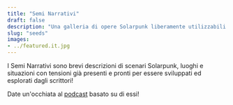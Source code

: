 ```yaml
---
title: "Semi Narrativi"
draft: false
description: "Una galleria di opere Solarpunk liberamente utilizzabili sotto licenze aperte"
slug: "seeds"
images:
- ../featured.it.jpg
---
```


I Semi Narrativi sono brevi descrizioni di scenari Solarpunk, luoghi e situazioni con tensioni già presenti e pronti per essere sviluppati ed esplorati dagli scrittori!

Date un'occhiata al [podcast](https://podcast.tomasino.org/) basato su di essi!

<br>
